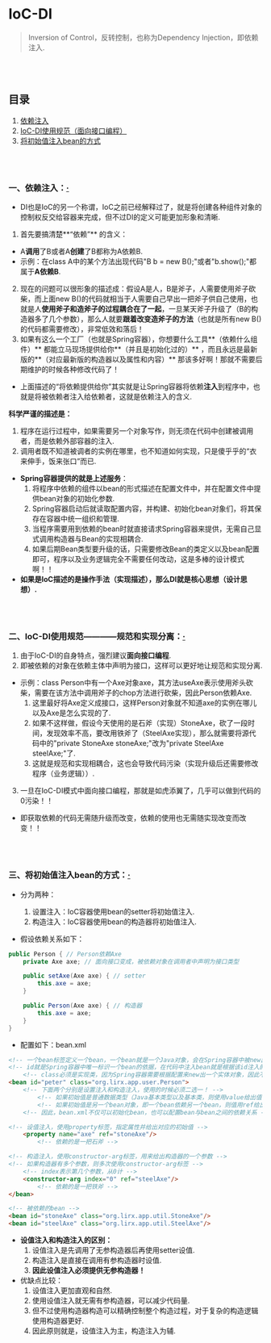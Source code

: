 # IoC-DI
> Inversion of Control，反转控制，也称为Dependency Injection，即依赖注入.

<br><br>

## 目录
1. [依赖注入](#一依赖注入)
2. [IoC-DI使用规范（面向接口编程）](#二ioc-di使用规范规范和实现分离)
3. [将初始值注入bean的方式](#三将初始值注入bean的方式)

<br><br>

### 一、依赖注入：[·](#目录)
- DI也是IoC的另一个称谓，IoC之前已经解释过了，就是将创建各种组件对象的控制权反交给容器来完成，但不过DI的定义可能更加形象和清晰.


1. 首先要搞清楚**“依赖”** 的含义：
  - A**调用**了B或者A**创建**了B都称为A依赖B.
  - 示例：在class A中的某个方法出现代码"B b = new B();"或者"b.show();"都属于**A依赖B**.
2. 现在的问题可以很形象的描述成：假设A是人，B是斧子，人需要使用斧子砍柴，而上面new B()的代码就相当于人需要自己早出一把斧子供自己使用，也就是人**使用斧子和造斧子的过程耦合在了一起**，一旦某天斧子升级了（B的构造器多了几个参数），那么人就要**跟着改变造斧子的方法**（也就是所有new B()的代码都需要修改），非常低效和落后！
3. 如果有这么一个工厂（也就是Spring容器），你想要什么工具**（依赖什么组件）** 都能立马现场提供给你**（并且是初始化过的）** ，而且永远是最新版的**（对应最新版的构造器以及属性和内容）** 那该多好啊！那就不需要后期维护的时候各种修改代码了！


- 上面描述的“将依赖提供给你”其实就是让Spring容器将依赖**注入**到程序中，也就是将被依赖者注入给依赖者，这就是依赖注入的含义.


**科学严谨的描述是：**

1. 程序在运行过程中，如果需要另一个对象写作，则无须在代码中创建被调用者，而是依赖外部容器的注入.
2. 调用者既不知道被调者的实例在哪里，也不知道如何实现，只是傻乎乎的“衣来伸手，饭来张口”而已.



- **Spring容器提供的就是上述服务**：
  1. 将程序中依赖的组件以bean的形式描述在配置文件中，并在配置文件中提供bean对象的初始化参数.
  2. Spring容器启动后就读取配置内容，并构建、初始化bean对象们，将其保存在容器中统一组织和管理.
  3. 当程序需要用到依赖的bean时就直接请求Spring容器来提供，无需自己显式调用构造器与Bean的实现相耦合.
  4. 如果后期Bean类型要升级的话，只需要修改Bean的类定义以及bean配置即可，程序以及业务逻辑完全不需要任何改动，这是多棒的设计模式啊！！
- **如果是IoC描述的是操作手法（实现描述），那么DI就是核心思想（设计思想）.**

<br><br>

### 二、IoC-DI使用规范————规范和实现分离：[·](#目录)
1. 由于IoC-DI的自身特点，强烈建议**面向接口编程**.
2. 即被依赖的对象在依赖主体中声明为接口，这样可以更好地让规范和实现分离.
  - 示例：class Person中有一个Axe对象axe，其方法useAxe表示使用斧头砍柴，需要在该方法中调用斧子的chop方法进行砍柴，因此Person依赖Axe.
    1. 这里最好将Axe定义成接口，这样Person对象就不知道axe的实例在哪儿以及Axe是怎么实现的了.
    2. 如果不这样做，假设今天使用的是石斧（实现）StoneAxe，砍了一段时间，发现效率不高，要改用铁斧了（SteelAxe实现），那么就需要将源代码中的"private StoneAxe stoneAxe;"改为"private SteelAxe steelAxe;"了.
    3. 这就是规范和实现相耦合，这也会导致代码污染（实现升级后还需要修改程序（业务逻辑））.
3. 一旦在IoC-DI模式中面向接口编程，那就是如虎添翼了，几乎可以做到代码的0污染！！
  - 即获取依赖的代码无需随升级而改变，依赖的使用也无需随实现改变而改变！！

<br><br>

### 三、将初始值注入bean的方式：[·](#目录)
- 分为两种：
  1. 设置注入：IoC容器使用bean的setter将初始值注入.
  2. 构造注入：IoC容器使用bean的构造器将初始值注入.

- 假设依赖关系如下：

```java
public Person { // Person依赖Axe
    private Axe axe; // 面向接口变成，被依赖对象在调用者中声明为接口类型

    public setAxe(Axe axe) { // setter
        this.axe = axe;
    }

    public Person(Axe axe) { // 构造器
        this.axe = axe;
    }
}
```

- 配置如下：bean.xml

```html
<!-- 一个bean标签定义一个bean，一个bean就是一个Java对象，会在Spring容器中被new出来 -->
<!-- id就是Spring容器中唯一标识一个bean的依据，在代码中注入bean就是根据该id注入的 -->
    <!-- class必须是实现类，因为Spring容器需要根据配置来new出一个实体对象，因此不能是接口 -->
<bean id="peter" class="org.lirx.app.user.Person">
    <!-- 下面两个分别是设置注入和构造注入，使用的时候必须二选一！ -->
        <!-- 如果初始值是普通数据类型（Java基本类型以及基本类，则使用value给出值 -->
        <!-- 如果初始值是另一个bean对象，即一个bean依赖另一个bean，则值用ref给出，表示引用另一个bean对象 -->
    <!-- 因此，bean.xml不仅可以初始化bean，也可以配置bean与bean之间的依赖关系 -->

<!-- 设值注入，使用property标签，指定属性并给出对应的初始值 -->
    <property name="axe" ref="stoneAxe"/>
        <!-- 依赖的是一把石斧 -->

<!-- 构造注入，使用constructor-arg标签，用来给出构造器的一个参数 -->
<!-- 如果构造器有多个参数，则多次使用constructor-arg标签 -->
    <!-- index表示第几个参数，从0计 -->
    <constructor-arg index="0" ref="steelAxe"/>
        <!-- 依赖的是一把铁斧 -->
</bean>

<!-- 被依赖的bean -->
<bean id="stoneAxe" class="org.lirx.app.util.StoneAxe"/>
<bean id="steelAxe" class="org.lirx.app.util.SteelAxe"/>
```

- **设值注入和构造注入的区别：**
  1. 设值注入是先调用了无参构造器后再使用setter设值.
  2. 构造注入是直接在调用有参构造器时设值.
  3. **因此设值注入必须提供无参构造器！**
- 优缺点比较：
  1. 设值注入更加直观和自然.
  2. 使用设值注入就无需有参构造器，可以减少代码量.
  3. 但不过使用构造器构造可以精确控制整个构造过程，对于复杂的构造逻辑使用构造器更好.
  4. 因此原则就是，设值注入为主，构造注入为辅.
